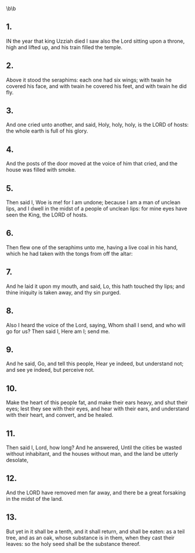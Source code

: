 \b\b
## 1.
IN the year that king Uzziah died I saw also the Lord sitting upon a throne, high and lifted up, and his train filled the temple.
## 2.
Above it stood the seraphims: each one had six wings; with twain he covered his face, and with twain he covered his feet, and with twain he did fly.
## 3.
And one cried unto another, and said, Holy, holy, holy, is the LORD of hosts: the whole earth is full of his glory.
## 4.
And the posts of the door moved at the voice of him that cried, and the house was filled with smoke.
## 5.
Then said I, Woe is me!  for I am undone; because I am a man of unclean lips, and I dwell in the midst of a people of unclean lips: for mine eyes have seen the King, the LORD of hosts.
## 6.
Then flew one of the seraphims unto me, having a live coal in his hand, which he had taken with the tongs from off the altar:
## 7.
And he laid it upon my mouth, and said, Lo, this hath touched thy lips; and thine iniquity is taken away, and thy sin purged.
## 8.
Also I heard the voice of the Lord, saying, Whom shall I send, and who will go for us?  Then said I, Here am I; send me.
## 9.
And he said, Go, and tell this people, Hear ye indeed, but understand not; and see ye indeed, but perceive not.
## 10.
Make the heart of this people fat, and make their ears heavy, and shut their eyes; lest they see with their eyes, and hear with their ears, and understand with their heart, and convert, and be healed.
## 11.
Then said I, Lord, how long?  And he answered, Until the cities be wasted without inhabitant, and the houses without man, and the land be utterly desolate,
## 12.
And the LORD have removed men far away, and there be a great forsaking in the midst of the land.
## 13.
But yet in it shall be a tenth, and it shall return, and shall be eaten: as a teil tree, and as an oak, whose substance is in them, when they cast their leaves: so the holy seed shall be the substance thereof.
